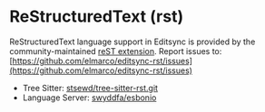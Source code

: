 # ReStructuredText (rst)

ReStructuredText language support in Editsync is provided by the community-maintained [reST extension](https://github.com/elmarco/editsync-rst).
Report issues to: [https://github.com/elmarco/editsync-rst/issues](https://github.com/elmarco/editsync-rst/issues)

- Tree Sitter: [stsewd/tree-sitter-rst.git](https://github.com/stsewd/tree-sitter-rst.git)
- Language Server: [swyddfa/esbonio](https://github.com/swyddfa/esbonio)
